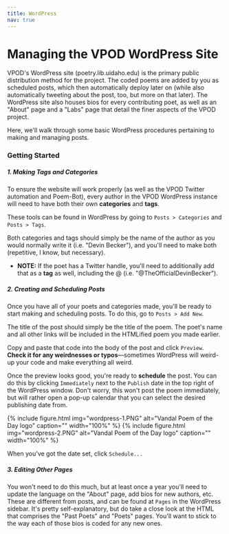 ```yaml
---
title: WordPress
nav: true
---
```


# <i style="color:black;" class="fab fa-wordpress" aria-hidden="true"></i> Managing the VPOD WordPress Site

VPOD's WordPress site (poetry.lib.uidaho.edu) is the primary public distribution method for the project. The coded poems are added by you as scheduled posts, which then automatically deploy later on (while also automatically tweeting about the post, too, but more on that later). The WordPress site also houses bios for every contributing poet, as well as an "About" page and a "Labs" page that detail the finer aspects of the VPOD project.  

Here, we'll walk through some basic WordPress procedures pertaining to making and managing posts.

### Getting Started   

##### 1. Making Tags and Categories  

To ensure the website will work properly (as well as the VPOD Twitter automation and Poem-Bot), every author in the VPOD WordPress instance will need to have both their own **categories** and **tags**.  

These tools can be found in WordPress by going to `Posts > Categories` and `Posts > Tags`.  

Both categories and tags should simply be the name of the author as you would normally write it (i.e. "Devin Becker"), and you'll need to make both (repetitive, I know, but necessary).  

- **NOTE:** If the poet has a Twitter handle, you'll need to additionally add that as a **tag** as well, including the @ (i.e. "@TheOfficialDevinBecker").

##### 2. Creating and Scheduling Posts

Once you have all of your poets and categories made, you'll be ready to start making and scheduling posts. To do this, go to `Posts > Add New`.  

The title of the post should simply be the title of the poem. The poet's name and all other links will be included in the HTMLified poem you made earlier.  

Copy and paste that code into the body of the post and click `Preview`. **Check it for any weirdnesses or typos**&mdash;sometimes WordPress will weird-up your code and make everything all weird.  

Once the preview looks good, you're ready to **schedule** the post. You can do this by clicking `Immediately` next to the `Publish` date in the top right of the WordPress window. Don't worry, this won't post the poem immediately, but will rather open a pop-up calendar that you can select the desired publishing date from.

{% include figure.html img="wordpress-1.PNG" alt="Vandal Poem of the Day logo" caption="" width="100%" %}
{% include figure.html img="wordpress-2.PNG" alt="Vandal Poem of the Day logo" caption="" width="100%" %}

When you've got the date set, click `Schedule...`

##### 3. Editing Other Pages

You won't need to do this much, but at least once a year you'll need to update the language on the "About" page, add bios for new authors, etc. These are different from posts, and can be found at `Pages` in the WordPress sidebar. It's pretty self-explanatory, but do take a close look at the HTML that comprises the "Past Poets" and "Poets" pages. You'll want to stick to the way each of those bios is coded for any new ones. 







